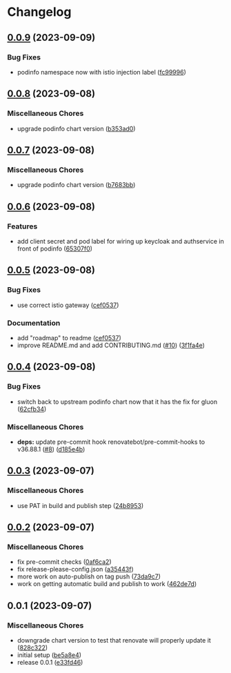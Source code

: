 # Changelog

## [0.0.9](https://github.com/defenseunicorns/narwhal-delivery-zarf-package-podinfo/compare/v0.0.8...v0.0.9) (2023-09-09)


### Bug Fixes

* podinfo namespace now with istio injection label ([fc99996](https://github.com/defenseunicorns/narwhal-delivery-zarf-package-podinfo/commit/fc9999649ec141192e16642528ec407605960346))

## [0.0.8](https://github.com/defenseunicorns/narwhal-delivery-zarf-package-podinfo/compare/v0.0.7...v0.0.8) (2023-09-08)


### Miscellaneous Chores

* upgrade podinfo chart version ([b353ad0](https://github.com/defenseunicorns/narwhal-delivery-zarf-package-podinfo/commit/b353ad016619a5b259a877f79e611480b4a8b9d4))

## [0.0.7](https://github.com/defenseunicorns/narwhal-delivery-zarf-package-podinfo/compare/v0.0.6...v0.0.7) (2023-09-08)


### Miscellaneous Chores

* upgrade podinfo chart version ([b7683bb](https://github.com/defenseunicorns/narwhal-delivery-zarf-package-podinfo/commit/b7683bb4052b65eda1e5ee7a4745964be3585cc6))

## [0.0.6](https://github.com/defenseunicorns/narwhal-delivery-zarf-package-podinfo/compare/v0.0.5...v0.0.6) (2023-09-08)


### Features

* add client secret and pod label for wiring up keycloak and authservice in front of podinfo ([65307f0](https://github.com/defenseunicorns/narwhal-delivery-zarf-package-podinfo/commit/65307f07ae291b3611e45c6f7b55362d9ce96fcd))

## [0.0.5](https://github.com/defenseunicorns/narwhal-delivery-zarf-package-podinfo/compare/v0.0.4...v0.0.5) (2023-09-08)


### Bug Fixes

* use correct istio gateway ([cef0537](https://github.com/defenseunicorns/narwhal-delivery-zarf-package-podinfo/commit/cef053748a695eb7f56d23613dde0c4006652ecd))


### Documentation

* add "roadmap" to readme ([cef0537](https://github.com/defenseunicorns/narwhal-delivery-zarf-package-podinfo/commit/cef053748a695eb7f56d23613dde0c4006652ecd))
* improve README.md and add CONTRIBUTING.md ([#10](https://github.com/defenseunicorns/narwhal-delivery-zarf-package-podinfo/issues/10)) ([3f1fa4e](https://github.com/defenseunicorns/narwhal-delivery-zarf-package-podinfo/commit/3f1fa4e6cc1526f9c8b274e8251a503bec32a14f))

## [0.0.4](https://github.com/defenseunicorns/narwhal-delivery-zarf-package-podinfo/compare/v0.0.3...v0.0.4) (2023-09-08)


### Bug Fixes

* switch back to upstream podinfo chart now that it has the fix for gluon ([62cfb34](https://github.com/defenseunicorns/narwhal-delivery-zarf-package-podinfo/commit/62cfb34ab6e08036a1903c01c1554bf2b5de139c))


### Miscellaneous Chores

* **deps:** update pre-commit hook renovatebot/pre-commit-hooks to v36.88.1 ([#8](https://github.com/defenseunicorns/narwhal-delivery-zarf-package-podinfo/issues/8)) ([d185e4b](https://github.com/defenseunicorns/narwhal-delivery-zarf-package-podinfo/commit/d185e4b5dd1ce3acfd6d85d4096ff2bc7ffd3bc5))

## [0.0.3](https://github.com/defenseunicorns/narwhal-delivery-zarf-package-podinfo/compare/v0.0.2...v0.0.3) (2023-09-07)


### Miscellaneous Chores

* use PAT in build and publish step ([24b8953](https://github.com/defenseunicorns/narwhal-delivery-zarf-package-podinfo/commit/24b8953e3b51680c29d2735d938a3f1ec88381d5))

## [0.0.2](https://github.com/defenseunicorns/narwhal-delivery-zarf-package-podinfo/compare/v0.0.1...v0.0.2) (2023-09-07)


### Miscellaneous Chores

* fix pre-commit checks ([0af6ca2](https://github.com/defenseunicorns/narwhal-delivery-zarf-package-podinfo/commit/0af6ca28279da20d72d40a37306b66790725286c))
* fix release-please-config.json ([a35443f](https://github.com/defenseunicorns/narwhal-delivery-zarf-package-podinfo/commit/a35443f7d1e778e3ae9c7f1b3f73c3abf8f8b1a6))
* more work on auto-publish on tag push ([73da9c7](https://github.com/defenseunicorns/narwhal-delivery-zarf-package-podinfo/commit/73da9c72b98bdac9878e1600068d2732b6026090))
* work on getting automatic build and publish to work ([462de7d](https://github.com/defenseunicorns/narwhal-delivery-zarf-package-podinfo/commit/462de7ddf0dfd547887fa14e6c74fda9906bd81d))

## 0.0.1 (2023-09-07)


### Miscellaneous Chores

* downgrade chart version to test that renovate will properly update it ([828c322](https://github.com/defenseunicorns/narwhal-delivery-zarf-package-podinfo/commit/828c32202f25c6e5ccf6bf5de2ff17c04f2c404b))
* initial setup ([be5a8e4](https://github.com/defenseunicorns/narwhal-delivery-zarf-package-podinfo/commit/be5a8e4820d037d81fe85a84a0b6df31fb5426e3))
* release 0.0.1 ([e33fd46](https://github.com/defenseunicorns/narwhal-delivery-zarf-package-podinfo/commit/e33fd46869d8f765effd4e36df063686809e3fbf))
